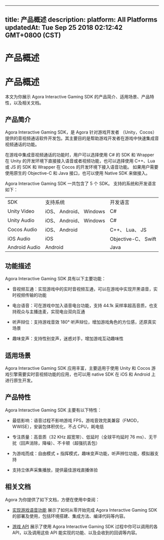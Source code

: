 
---
title: 产品概述
description: 
platform: All Platforms
updatedAt: Tue Sep 25 2018 02:12:42 GMT+0800 (CST)
---
# 产品概述
# 产品概述

本文为你展示 Agora Interactive Gaming SDK 的产品简介、适用场景、产品特性，以及相关文档。

## 产品简介

Agora Interactive Gaming SDK，是 Agora 针对游戏开发者 （Unity，Cocos）提供的音视频通话软件开发包。其主要目的是帮助游戏开发者在游戏中快速集成音视频通话的功能。

在游戏中集成音视频通话的功能时，用户可以选择使用 C\# 的 SDK 和 Wrapper 在 Unity 的开发环境下直接接入语音或者视频功能，也可以选择使用 C++、Lua 或 JS 的 SDK 和 Wrapper 在 Cocos 的开发环境下接入语音功能。 如果用户需要使用原生的 Objective-C 和 Java 接口，也可以使用 Native SDK 来做接入。

Agora Interactive Gaming SDK 一共包含了 5 个 SDK。 支持的系统和开发语言如下：

<table>
<colgroup>
<col/>
<col/>
<col/>
</colgroup>
<tbody>
<tr><td>SDK</td>
<td>支持系统</td>
<td>开发语言</td>
</tr>
<tr><td>Unity Video</td>
<td>iOS、 Android、 Windows</td>
<td>C#</td>
</tr>
<tr><td>Unity Audio</td>
<td>iOS、 Android、 Windows</td>
<td>C#</td>
</tr>
<tr><td>Cocos Audio</td>
<td>iOS、 Android</td>
<td>C++、 Lua、 JS</td>
</tr>
<tr><td>iOS Audio</td>
<td>iOS</td>
<td>Objective-C、 Swift</td>
</tr>
<tr><td>Android Audio</td>
<td>Android</td>
<td>Java</td>
</tr>
</tbody>
</table>



## 功能描述

Agora Interactive Gaming SDK 具有以下主要功能：

-   音视频互通：实现游戏中的实时音视频互通，可以在游戏中实现开黑语音，实时视频传输的功能

-   电台语音：可在游戏中加入语音电台功能，支持 44.1k 采样率超高音质，也支持观众与主播连麦，实现电台双向互通

-   听声辩位：支持游戏音效 180° 听声辩位，增加游戏角色的方位感，还原真实场景

-   趣味变声：支持性别变声，迷惑对手，增加游戏互动趣味性


## 适用场景

Agora Interactive Gaming SDK 应用丰富，主要适用于使用 Unity 和 Cocos 游戏引擎需要实时音视频功能的应用，也可以用 native SDK 在 iOS 和 Android 上进行原生开发。

## 产品特性

Agora Interactive Gaming SDK 主要有以下特性：

-   最低影响：语音过程不影响游戏 FPS，游戏音效完美兼容（FMOD，WWISE），安装包体积优化，不占 CPU，耗电低

-   专注质量：高音质（32 KHz 超宽带）、低延时（全球平均延时 76 ms）、无干扰（回声消除，降噪）、不卡顿（超强抗丢包）

-   为游戏而成：自由模式 + 指挥模式，趣味变声功能，听声辨位功能，模拟器支持

-   支持立体声采集播放，提供最佳游戏直播体验


## 相关文档

Agora 为你提供了如下文档，方便在使用中查阅：

-   [实现游戏语音功能](../../cn/Quickstart%20Guide/game_native_android.md) 展示了如何从零开始完成 Agora Interactive Gaming SDK 的部署及使用，包括环境搭建、集成方法、编译代码等内容。

-   [游戏 API](../../cn/API%20Reference/game_android.md) 展示了使用 Agora Interactive Gaming SDK 过程中你可以调用的各 API，以及调用这些 API 能实现的功能、以及会收到的回调等内容。



